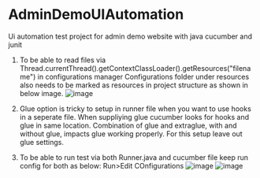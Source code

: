 # AdminDemoUIAutomation
Ui automation test project for admin demo website with java cucumber and junit
1. To be able to read files via Thread.currentThread().getContextClassLoader().getResources("filename") in configurations manager Configurations folder under resources 
also needs to be marked as resources in project structure as shown in below image.
![image](https://user-images.githubusercontent.com/130054374/232771905-afbefaee-ca9e-4c39-b4f5-3afe0e6a1a07.png)


2. Glue option is tricky to setup in runner file when you want to use hooks in a seperate file. When suppliying glue cucumber looks for hooks and glue in same location. 
Combination of glue and extraglue, with and without glue, impacts glue working properly. For this setup leave out glue settings.
3. To be able to run test via both Runner.java and cucumber file keep run config for both as below:
Run>Edit COnfigurations
![image](https://user-images.githubusercontent.com/130054374/232773173-2c7d9458-6e91-4db0-8c3f-957a63b8afdc.png)
![image](https://user-images.githubusercontent.com/130054374/232773282-b52e3692-3be6-455b-903a-43d8eaaa4528.png)

